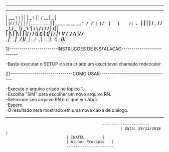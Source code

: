 ----------------------------------------------------------------------------  
______ _   _  ______                   _                     _____  _____  
| ___ \ \ | | |  _  \                 | |                   / __  \|  _  |  
| |_/ /  \| | | | | |___  ___ ___   __| | ___ _ __  __   __ `' / /'| |/' |  
|    /| . ` | | | | / _ \/ __/ _ \ / _` |/ _ \ '__| \ \ / /   / /  |  /| |  
| |\ \| |\  | | |/ /  __/ (_| (_) | (_| |  __/ |     \ V /  ./ /___\ |_/ /  
\_| \_\_| \_/ |___/ \___|\___\___/ \__,_|\___|_|      \_(_) \_____(_)___/  
  
  
1)------------------------INSTRUCOES DE INSTALACAO--------------------------  
  
-Basta executar o SETUP e sera criado um executavel chamado rndecoder.  
  
2)-------------------------------COMO USAR----------------------------------  
  
-Execute o arquivo criado no topico 1.  
-Escolha "SIM" para escolher um novo arquivo RN.  
-Selecione seu arquivo RN e clique em Abrir.  
-Espere.  
-O resultado sera mostrado em uma nova caixa de dialogo.  
  
----------------------------------------------------------------------------  
  
  
                    			               ---------------------  
                                                       | Data: 29/11/2019  |  
						       | INATEL		   |  
						       | Aluno: Procopio   |  
						       ---------------------  
  
